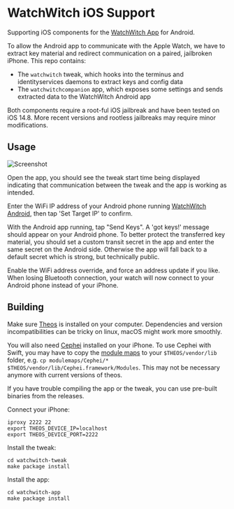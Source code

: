 # WatchWitch iOS Support

Supporting iOS components for the [WatchWitch App](https://github.com/seemoo-lab/watchwitch) for Android.  

To allow the Android app to communicate with the Apple Watch, we have to extract key material and redirect communication on a paired, jailbroken iPhone. This repo contains:

* The `watchwitch` tweak, which hooks into the terminus and identityservices daemons to extract keys and config data
* The `watchwitchcompanion` app, which exposes some settings and sends extracted data to the WatchWitch Android app

Both components require a root-ful iOS jailbreak and have been tested on iOS 14.8. More recent versions and rootless jailbreaks may require minor modifications.

## Usage

![Screenshot](screenshots.png)

Open the app, you should see the tweak start time being displayed indicating that communication between the tweak and the app is working as intended.

Enter the WiFi IP address of your Android phone running [WatchWitch Android](https://github.com/seemoo-lab/watchwitch), then tap 'Set Target IP' to confirm.

With the Android app running, tap "Send Keys". A 'got keys!' message should appear on your Android phone. To better protect the transferred key material, you should set a custom transit secret in the app and enter the same secret on the Android side. Otherwise the app will fall back to a default secret which is strong, but technically public.

Enable the WiFi address override, and force an address update if you like. When losing Bluetooth connection, your watch will now connect to your Android phone instead of your iPhone.

## Building

Make sure [Theos](https://theos.dev/docs/) is installed on your computer. Dependencies and version incompatibilities can be tricky on linux, macOS might work more smoothly.

You will also need [Cephei](https://hbang.github.io/libcephei/) installed on your iPhone. To use Cephei with Swift, you may have to copy the [module maps](modulemaps) to your `$THEOS/vendor/lib` folder, e.g. `cp modulemaps/Cephei/* $THEOS/vendor/lib/Cephei.framework/Modules`. This may not be necessary anymore with current versions of theos.

If you have trouble compiling the app or the tweak, you can use pre-built binaries from the releases.  

Connect your iPhone:
```
iproxy 2222 22
export THEOS_DEVICE_IP=localhost
export THEOS_DEVICE_PORT=2222
```

Install the tweak:
```
cd watchwitch-tweak
make package install
```

Install the app:
```
cd watchwitch-app
make package install
```

